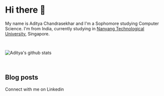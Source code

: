 # Hi there 👋

<!--
**Aditya239233/Aditya239233** is a ✨ _special_ ✨ repository because its `README.md` (this file) appears on your GitHub profile.

Here are some ideas to get you started:

- 🔭 I’m currently working on ...
- 🌱 I’m currently learning ...
- 👯 I’m looking to collaborate on ...
- 🤔 I’m looking for help with ...
- 💬 Ask me about ...
- 📫 How to reach me: ...
- 😄 Pronouns: ...
- ⚡ Fun fact: ...
-->

My name is Aditya Chandrasekhar and I'm a Sophomore studying Computer Science. I'm from India, currently studying in [Nanyang Technological University](https://www.ntu.edu.sg/Pages/home.aspx), Singapore.

<br/>

![Aditya's github stats](https://github-readme-stats.vercel.app/api?username=Aditya239233&show_icons=true&theme=radical)

<br/>

## Blog posts
<!-- BLOG-POST-LIST:START -->
<!-- BLOG-POST-LIST:END -->

Connect with me on  Linkedin